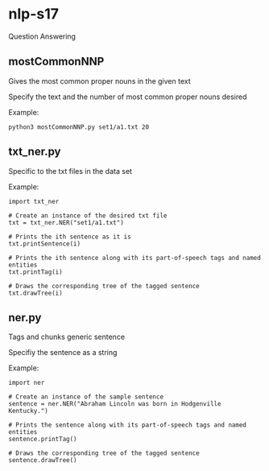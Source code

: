 # nlp-s17
Question Answering

## mostCommonNNP 
  Gives the most common proper nouns in the given text

  Specify the text and the number of most common proper nouns desired
  
  Example:
  
	python3 mostCommonNNP.py set1/a1.txt 20


## txt_ner.py
  Specific to the txt files in the data set

  Example:

	import txt_ner

	# Create an instance of the desired txt file
	txt = txt_ner.NER("set1/a1.txt")

	# Prints the ith sentence as it is
	txt.printSentence(i)

	# Prints the ith sentence along with its part-of-speech tags and named entities
	txt.printTag(i)  

	# Draws the corresponding tree of the tagged sentence
	txt.drawTree(i)  


## ner.py
  Tags and chunks generic sentence

  Specifiy the sentence as a string

  Example:

	import ner

	# Create an instance of the sample sentence
	sentence = ner.NER("Abraham Lincoln was born in Hodgenville Kentucky.")

	# Prints the sentence along with its part-of-speech tags and named entities
	sentence.printTag()  

	# Draws the corresponding tree of the tagged sentence
	sentence.drawTree()  
